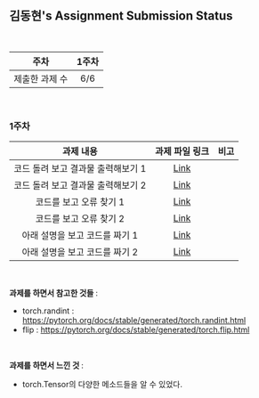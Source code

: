## 김동현's Assignment Submission Status

<br>

| 주차 | 1주차 |
| :---: | :---: |
| 제출한 과제 수 | 6/6 | 

<br>

### 1주차

| 과제 내용 | 과제 파일 링크 | 비고 |
| :---: | :---: | :---: |
| 코드 돌려 보고 결과물 출력해보기 1 | [Link](https://github.com/gachonNEKA/assignment/blob/main/1%EA%B8%B0/%EA%B9%80%EB%8F%99%ED%98%84/NEKA%20%EA%B3%BC%EC%A0%9C%201.ipynb) |  |
| 코드 돌려 보고 결과물 출력해보기 2 | [Link](https://github.com/gachonNEKA/assignment/blob/main/1%EA%B8%B0/%EA%B9%80%EB%8F%99%ED%98%84/NEKA%20%EA%B3%BC%EC%A0%9C%201.ipynb) |  |
| 코드를 보고 오류 찾기 1 | [Link](https://github.com/gachonNEKA/assignment/blob/main/1%EA%B8%B0/%EA%B9%80%EB%8F%99%ED%98%84/NEKA%20%EA%B3%BC%EC%A0%9C%202.ipynb) |  |
| 코드를 보고 오류 찾기 2 | [Link](https://github.com/gachonNEKA/assignment/blob/main/1%EA%B8%B0/%EA%B9%80%EB%8F%99%ED%98%84/NEKA%20%EA%B3%BC%EC%A0%9C%202.ipynb) |  |
| 아래 설명을 보고 코드를 짜기 1 | [Link](https://github.com/gachonNEKA/assignment/blob/main/1%EA%B8%B0/%EA%B9%80%EB%8F%99%ED%98%84/NEKA%20%EA%B3%BC%EC%A0%9C%203.ipynb) |  |
| 아래 설명을 보고 코드를 짜기 2 | [Link](https://github.com/gachonNEKA/assignment/blob/main/1%EA%B8%B0/%EA%B9%80%EB%8F%99%ED%98%84/NEKA%20%EA%B3%BC%EC%A0%9C%203.ipynb) |  |
<br>

<b> 과제를 하면서 참고한 것들 </b> :

* torch.randint : https://pytorch.org/docs/stable/generated/torch.randint.html
* flip : https://pytorch.org/docs/stable/generated/torch.flip.html

<br>

<b> 과제를 하면서 느낀 것 </b> :

* torch.Tensor의 다양한 메소드들을 알 수 있었다.

<br>
<br>

